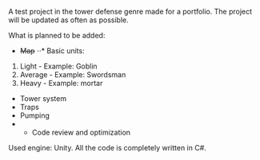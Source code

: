 A test project in the tower defense genre made for a portfolio. The project will be updated as often as possible.


What is planned to be added:

* ~~Map~~
⋅⋅* Basic units:
1. Light - Example: Goblin
  2. Average - Example: Swordsman
  3. Heavy - Example: mortar
* Tower system
* Traps 
* Pumping
* * Code review and optimization



Used engine: Unity.
All the code is completely written in C#.
